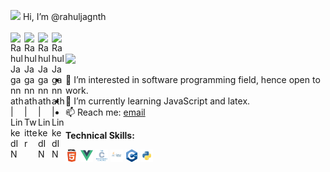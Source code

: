 <img src="https://media.giphy.com/media/hvRJCLFzcasrR4ia7z/giphy.gif" width="15px"> Hi, I’m @rahuljagnth
<br><br>
<a href="https://www.linkedin.com/in/rahuljagnth/">
  <img align="left" alt="Rahul Jagannath | LinkedIN" width="22px" src="https://raw.githubusercontent.com/peterthehan/peterthehan/master/assets/linkedin.svg" />
</a>
<a href="https://twitter.com/rahuljagnth">
  <img align="left" alt="Rahul Jagannath | Twitter" width="22px" src="https://raw.githubusercontent.com/peterthehan/peterthehan/master/assets/twitter.svg" />
</a>
<a href="https://www.instagram.com/rahuljagnth">
  <img align="left" alt="Rahul Jagannath | LinkedIN" width="22px" src="https://image.flaticon.com/icons/png/512/174/174855.png" />
</a>
<a href="https://www.youtube.com/channel/UCw1-NdCugu5NCImg6DOx4Mg">
  <img align="left" alt="Rahul Jagannath | LinkedIN" width="22px" src="https://raw.githubusercontent.com/peterthehan/peterthehan/master/assets/youtube.svg" />
</a>
<br><br>
![](https://visitor-badge.glitch.me/badge?page_id=rahuljagnth)
<br />

- 👀 I’m interested in software programming field, hence open to work.
- 🌱 I’m currently learning JavaScript and latex.
- 📫 Reach me: [email](mailto:rahuljug@gmail.com)

**Technical Skills:**  

<code><img height="20" src="https://raw.githubusercontent.com/github/explore/80688e429a7d4ef2fca1e82350fe8e3517d3494d/topics/html/html.png"></code>
<code><img height="20" src="https://raw.githubusercontent.com/github/explore/80688e429a7d4ef2fca1e82350fe8e3517d3494d/topics/vue/vue.png"></code>
<code><img height="20" src="https://raw.githubusercontent.com/github/explore/80688e429a7d4ef2fca1e82350fe8e3517d3494d/topics/c/c.png"></code>
<code><img height="20" src="https://raw.githubusercontent.com/github/explore/80688e429a7d4ef2fca1e82350fe8e3517d3494d/topics/java/java.png"></code>
<code><img height="20" src="https://raw.githubusercontent.com/github/explore/80688e429a7d4ef2fca1e82350fe8e3517d3494d/topics/cpp/cpp.png"></code>
<code><img height="20" src="https://raw.githubusercontent.com/github/explore/80688e429a7d4ef2fca1e82350fe8e3517d3494d/topics/python/python.png"></code>

<!---
rahuljagnth/rahuljagnth is a ✨ special ✨ repository because its `README.md` (this file) appears on your GitHub profile.
You can click the Preview link to take a look at your changes.
--->
